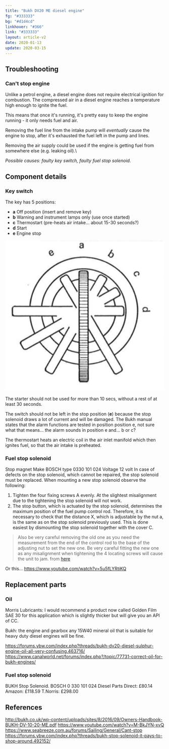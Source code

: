 ```yaml
---
title: "Bukh DV20 ME diesel engine"
fg: "#333333"
bg: "#d1d4cd"
linkhover: "#366"
link: "#333333"
layout: article-v2
date: 2020-01-13
update: 2020-03-15
---
```

## Troubleshooting
### Can't stop engine
Unlike a petrol engine, a diesel engine does not require electrical ignition for combustion. The compressed air in a diesel engine reaches a temperature high enough to ignite the fuel.

This means that once it's running, it's pretty easy to keep the engine running - it only needs fuel and air.

Removing the fuel line from the intake pump will *eventually* cause the engine to stop, after it's exhausted the fuel left in the pump and lines.

Removing the air supply could be used if the engine is getting fuel from somewhere else (e.g. leaking oil).\

*Possible causes: faulty key switch, faulty fuel stop solenoid.*

## Component details
### Key switch
The key has 5 positions:
+ **a** Off position (insert and remove key)
+ **b** Warning and instrument lamps only (use once started)
+ **c** Thermostart (pre-heats air intake... about 15-30 seconds?)
+ **d** Start
+ **e** Engine stop

![Diagram of key positions](/assets/images/bukh-key-switch.png)

The starter should not be used for more than 10 secs, without a rest of at least 30 seconds.

The switch should not be left in the stop position (**e**) because the stop solenoid draws a lot of current and will be damaged. The Bukh manual states that the alarm functions are tested in position position e, not sure what that means... the alarm sounds in position e and... b or c?

The thermostart heats an electric coil in the air inlet manifold which then ignites fuel, so that the air intake is preheated.

### Fuel stop solenoid

Stop magnet
Make BOSCH type 0330 101 024
Voltage 12 volt
In case of defects on the stop solenoid, which cannot be repaired, the stop solenoid must be replaced. When mounting a new stop solenoid observe the following:
1. Tighten the four fixing screws A evenly. At the slightest misalignment due to the tightening the stop solenoid will not work.
2. The stop button, which is actuated by the stop solenoid, determines the maximum position of the fuel pump control rod. Therefore, it is necessary to check that the distance X, which is adjustable by the nut a, is the same as
on the stop solenoid previously used.
This is done easiest by dismounting the stop solenoid together with the cover C.

>Also be very careful removing the old one as you need the measurement from the end of the control rod to the base of the adjusting nut to set the new one. Be very careful fitting the new one as any misalignment when tightening the 4 locating screws will cause the unit to jam. from [here](https://forums.ybw.com/index.php?threads/bukh-solenoid.331375/)

Or this...
https://www.youtube.com/watch?v=5u5fLYRtiKQ

## Replacement parts

### Oil
Morris Lubricants: I would recommend a product now called Golden Film SAE 30 for this application which is slightly thicker but will give you an API of CC.

Bukh: the engine and gearbox any 15W40 mineral oil that is suitable for heavy duty diesel engines will be fine.

https://forums.ybw.com/index.php?threads/bukh-dv20-diesel-sulphur-engine-oil-all-very-confusing.463716/
https://www.canalworld.net/forums/index.php?/topic/77731-correct-oil-for-bukh-engines/

### Fuel stop solenoid
BUKH Stop Solenoid. BOSCH 0 330 101 024
Diesel Parts Direct: £80.14
Amazon: £118.59
T.Norris: £298.00

## References
http://bukh.co.uk/wp-content/uploads/sites/8/2016/09/Owners-Handbook-BUKH-DV-10-20-ME.pdf
https://www.youtube.com/watch?v=M-BkJYN-xvQ
https://www.seabreeze.com.au/forums/Sailing/General/Cant-stop
https://forums.ybw.com/index.php?threads/bukh-stop-solenoid-it-pays-to-shop-around.492152/
